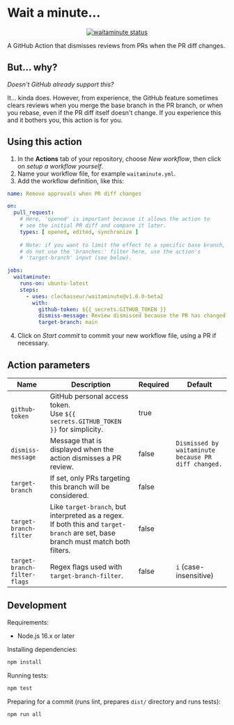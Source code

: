 # Wait a minute...

<p align="center">
  <a href="https://github.com/clechasseur/waitaminute/actions"><img alt="waitaminute status" src="https://github.com/clechasseur/waitaminute/workflows/units-test/badge.svg"></a>
</p>

A GitHub Action that dismisses reviews from PRs when the PR diff changes.

## But... why?

<em>Doesn't GitHub already support this?</em>

It... kinda does. However, from experience, the GitHub feature sometimes clears reviews when you merge the base branch in the PR branch, or when you rebase, even if the PR diff itself doesn't change. If you experience this and it bothers you, this action is for you.

## Using this action

1. In the **Actions** tab of your repository, choose *New workflow*, then click on *setup a workflow yourself*.
2. Name your workflow file, for example `waitaminute.yml`.
3. Add the workflow definition, like this:

```yaml
name: Remove approvals when PR diff changes

on:
  pull_request:
    # Here, 'opened' is important because it allows the action to
    # see the initial PR diff and compare it later.
    types: [ opened, edited, synchronize ]
    
    # Note: if you want to limit the effect to a specific base branch,
    # do not use the 'branches:' filter here, use the action's
    # 'target-branch' input (see below).

jobs:
  waitaminute:
    runs-on: ubuntu-latest
    steps:
      - uses: clechasseur/waitaminute@v1.0.0-beta2
        with:
          github-token: ${{ secrets.GITHUB_TOKEN }}
          dismiss-message: Review dismissed because the PR has changed.
          target-branch: main
```

4. Click on *Start commit* to commit your new workflow file, using a PR if necessary.

## Action parameters

| Name | Description | Required | Default |
| --- | --- | --- | --- |
| `github-token` | GitHub personal access token.<br/>Use `${{ secrets.GITHUB_TOKEN }}` for simplicity. | true | |
| `dismiss-message` | Message that is displayed when the action dismisses a PR review. | false | `Dismissed by waitaminute because PR diff changed.` |
| `target-branch` | If set, only PRs targeting this branch will be considered. | false | |
| `target-branch-filter` | Like `target-branch`, but interpreted as a regex.<br/>If both this and `target-branch` are set, base branch must match both filters. | false | |
| `target-branch-filter-flags` | Regex flags used with `target-branch-filter`. | false | `i` (case-insensitive) |

## Development

Requirements:
- Node.js 16.x or later

Installing dependencies:

```bash
npm install
```

Running tests:

```bash
npm test
```

Preparing for a commit (runs lint, prepares `dist/` directory and runs tests):

```
npm run all
```
